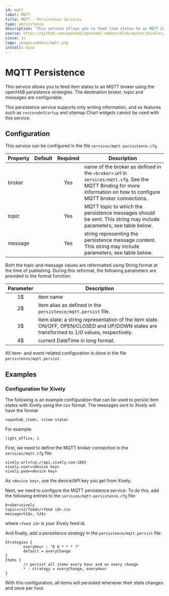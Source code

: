 ```yaml
---
id: mqtt
label: MQTT
title: MQTT - Persistence Services
type: persistence
description: "This service allows you to feed item states to an MQTT broker using the openHAB persistence strategies.  The destination broker, topic and messages are configurable."
source: https://github.com/openhab/openhab1-addons/blob/master/bundles/persistence/org.openhab.persistence.mqtt/README.md
since: 1x
logo: images/addons/mqtt.png
install: auto
---
```


<!-- Attention authors: Do not edit directly. Please add your changes to the appropriate source repository -->


# MQTT Persistence

<AddonLogo/>

This service allows you to feed item states to an MQTT broker using the openHAB persistence strategies.  The destination broker, topic and messages are configurable.

This persistence service supports only writing information, and so features such as `restoreOnStartup` and sitemap Chart widgets cannot be used with this service.

## Configuration

This service can be configured in the file `services/mqtt-persistence.cfg`.

| Property | Default | Required | Description |
|----------|---------|:--------:|-------------|
| broker   |         |   Yes    | name of the broker as defined in the `<broker>`.url in `services/mqtt.cfg`.  See the MQTT Binding for more information on how to configure MQTT broker connections. |
| topic    |         |   Yes    | MQTT topic to which the persistence messages should be sent. This string may include parameters, see table below. |
| message  |         |   Yes    | string representing the persistence message content. This string may include parameters, see table below. |

Both the topic and message values are reformatted using String.format at the time of publishing.  During this reformat, the following parameters are provided to the format function:

| Parameter | Description |
|:---------:|-------------|
|     1$    | item name   |
|     2$    | item alias as defined in the `persistence/mqtt.persist` file. |
|     3$    | item state: a string representation of the item state. ON/OFF, OPEN/CLOSED and UP/DOWN states are transformed to 1/0 values, respectively. |
|     4$    | current DateTime in long format. |

All item- and event-related configuration is done in the file `persistence/mqtt.persist`.

## Examples

### Configuration for Xively

The following is an example configuration that can be used to persist item states with Xively using the csv format. 
The messages sent to Xively will have the format 

```
<openhab_item>, <item state>
```

For example:

```
light_office, 1
```

First, we need to define the MQTT broker connection in the `services/mqtt.cfg` file:

```
xively.url=tcp://api.xively.com:1883
xively.user=<device key>
xively.pwd=<device key>
```

As `<device key>`, use the device/API key you get from Xively.

Next, we need to configure the MQTT persistence service. To do this, add the following entries to the `services/mqtt-persistence.cfg` file:

```
broker=xively
topic=/v2/feeds/<feed id>.csv
message=%1$s, %3$s
```

where `<feed id>` is your Xively feed id.

And finally, add a persistence strategy in the `persistence/mqtt.persist` file:

```
Strategies {
        everyHour : "0 0 * * * ?"
        default = everyChange
}
Items {
        // persist all items every hour and on every change
        * : strategy = everyChange, everyHour
}
```

With this configuration, all items will persisted whenever their state changes and once per hour.

<DocPreviousVersions/>
<EditPageLink/>

